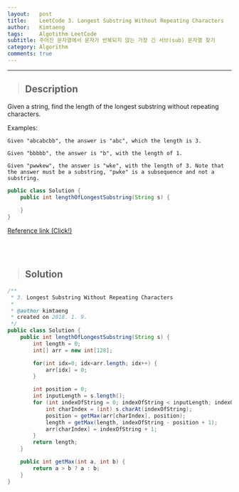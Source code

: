 ```yaml
---
layout:   post
title:    LeetCode 3. Longest Substring Without Repeating Characters
author:   Kimtaeng
tags: 	  Algotithm LeetCode
subtitle: 주어진 문자열에서 문자가 반복되지 않는 가장 긴 서브(sub) 문자열 찾기
category: Algorithm
comments: true
---
```


<hr/>

> ## Description

Given a string, find the length of the longest substring without repeating characters.

Examples:
```
Given "abcabcbb", the answer is "abc", which the length is 3.

Given "bbbbb", the answer is "b", with the length of 1.

Given "pwwkew", the answer is "wke", with the length of 3. Note that the answer must be a substring, "pwke" is a subsequence and not a substring.
```

```java
public class Solution {
    public int lengthOfLongestSubstring(String s) {
        
    }
}
```

<a href="https://leetcode.com/problems/longest-substring-without-repeating-characters/description/">Reference link (Click!)</a>

<br/><br/>

> ## Solution

```java
/**
 * 3. Longest Substring Without Repeating Characters
 *
 * @author kimtaeng
 * created on 2018. 1. 9.
 */
public class Solution {
    public int lengthOfLongestSubstring(String s) {
        int length = 0;
        int[] arr = new int[128];

        for(int idx=0; idx<arr.length; idx++) {
            arr[idx] = 0;
        }

        int position = 0;
        int inputLength = s.length();
        for (int indexOfString = 0; indexOfString < inputLength; indexOfString++) {
            int charIndex = (int) s.charAt(indexOfString);
            position = getMax(arr[charIndex], position);
            length = getMax(length, indexOfString - position + 1);
            arr[charIndex] = indexOfString + 1;
        }
        return length;
    }

    public int getMax(int a, int b) {
        return a > b ? a : b;
    }
}
```